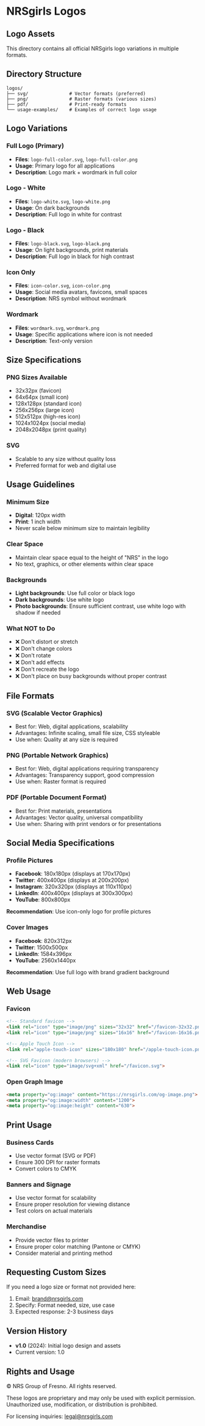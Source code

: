 # NRSgirls Logos

## Logo Assets

This directory contains all official NRSgirls logo variations in multiple formats.

## Directory Structure
```
logos/
├── svg/               # Vector formats (preferred)
├── png/               # Raster formats (various sizes)
├── pdf/               # Print-ready formats
└── usage-examples/    # Examples of correct logo usage
```

## Logo Variations

### Full Logo (Primary)
- **Files**: `logo-full-color.svg`, `logo-full-color.png`
- **Usage**: Primary logo for all applications
- **Description**: Logo mark + wordmark in full color

### Logo - White
- **Files**: `logo-white.svg`, `logo-white.png`
- **Usage**: On dark backgrounds
- **Description**: Full logo in white for contrast

### Logo - Black
- **Files**: `logo-black.svg`, `logo-black.png`
- **Usage**: On light backgrounds, print materials
- **Description**: Full logo in black for high contrast

### Icon Only
- **Files**: `icon-color.svg`, `icon-color.png`
- **Usage**: Social media avatars, favicons, small spaces
- **Description**: NRS symbol without wordmark

### Wordmark
- **Files**: `wordmark.svg`, `wordmark.png`
- **Usage**: Specific applications where icon is not needed
- **Description**: Text-only version

## Size Specifications

### PNG Sizes Available
- 32x32px (favicon)
- 64x64px (small icon)
- 128x128px (standard icon)
- 256x256px (large icon)
- 512x512px (high-res icon)
- 1024x1024px (social media)
- 2048x2048px (print quality)

### SVG
- Scalable to any size without quality loss
- Preferred format for web and digital use

## Usage Guidelines

### Minimum Size
- **Digital**: 120px width
- **Print**: 1 inch width
- Never scale below minimum size to maintain legibility

### Clear Space
- Maintain clear space equal to the height of "NRS" in the logo
- No text, graphics, or other elements within clear space

### Backgrounds
- **Light backgrounds**: Use full color or black logo
- **Dark backgrounds**: Use white logo
- **Photo backgrounds**: Ensure sufficient contrast, use white logo with shadow if needed

### What NOT to Do
- ❌ Don't distort or stretch
- ❌ Don't change colors
- ❌ Don't rotate
- ❌ Don't add effects
- ❌ Don't recreate the logo
- ❌ Don't place on busy backgrounds without proper contrast

## File Formats

### SVG (Scalable Vector Graphics)
- Best for: Web, digital applications, scalability
- Advantages: Infinite scaling, small file size, CSS styleable
- Use when: Quality at any size is required

### PNG (Portable Network Graphics)
- Best for: Web, digital applications requiring transparency
- Advantages: Transparency support, good compression
- Use when: Raster format is required

### PDF (Portable Document Format)
- Best for: Print materials, presentations
- Advantages: Vector quality, universal compatibility
- Use when: Sharing with print vendors or for presentations

## Social Media Specifications

### Profile Pictures
- **Facebook**: 180x180px (displays at 170x170px)
- **Twitter**: 400x400px (displays at 200x200px)
- **Instagram**: 320x320px (displays at 110x110px)
- **LinkedIn**: 400x400px (displays at 300x300px)
- **YouTube**: 800x800px

**Recommendation**: Use icon-only logo for profile pictures

### Cover Images
- **Facebook**: 820x312px
- **Twitter**: 1500x500px
- **LinkedIn**: 1584x396px
- **YouTube**: 2560x1440px

**Recommendation**: Use full logo with brand gradient background

## Web Usage

### Favicon
```html
<!-- Standard favicon -->
<link rel="icon" type="image/png" sizes="32x32" href="/favicon-32x32.png">
<link rel="icon" type="image/png" sizes="16x16" href="/favicon-16x16.png">

<!-- Apple Touch Icon -->
<link rel="apple-touch-icon" sizes="180x180" href="/apple-touch-icon.png">

<!-- SVG Favicon (modern browsers) -->
<link rel="icon" type="image/svg+xml" href="/favicon.svg">
```

### Open Graph Image
```html
<meta property="og:image" content="https://nrsgirls.com/og-image.png">
<meta property="og:image:width" content="1200">
<meta property="og:image:height" content="630">
```

## Print Usage

### Business Cards
- Use vector format (SVG or PDF)
- Ensure 300 DPI for raster formats
- Convert colors to CMYK

### Banners and Signage
- Use vector format for scalability
- Ensure proper resolution for viewing distance
- Test colors on actual materials

### Merchandise
- Provide vector files to printer
- Ensure proper color matching (Pantone or CMYK)
- Consider material and printing method

## Requesting Custom Sizes

If you need a logo size or format not provided here:
1. Email: brand@nrsgirls.com
2. Specify: Format needed, size, use case
3. Expected response: 2-3 business days

## Version History
- **v1.0** (2024): Initial logo design and assets
- Current version: 1.0

## Rights and Usage

© NRS Group of Fresno. All rights reserved.

These logos are proprietary and may only be used with explicit permission. Unauthorized use, modification, or distribution is prohibited.

For licensing inquiries: legal@nrsgirls.com
